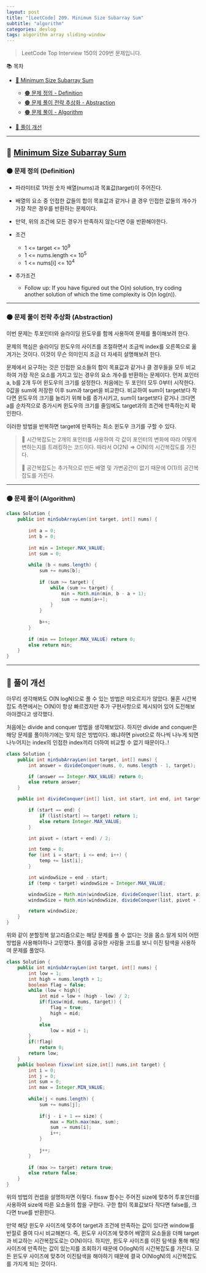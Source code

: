 ```yaml
---
layout: post
title: "[LeetCode] 209. Minimum Size Subarray Sum"
subtitle: "algorithm"
categories: devlog
tags: algorithm array sliding-window
---
```


> LeetCode Top Interview 150의 209번 문제입니다.

<!--more-->

📚 목차
- [🌱 Minimum Size Subarray Sum](#-minimum-size-subarray-sum)
  - [🟤 문제 정의 - Definition](#-문제-요약-definition)
  - [🟤 문제 풀이 전략 추상화 - Abstraction](#-문제-풀이-전략-추상화-abstraction)
  - [🟤 문제 풀이 - Algorithm](#-문제-풀이-algorithm)

- [🌱 풀이 개선](#-풀이-개선)

----

## 🌱 [Minimum Size Subarray Sum](https://leetcode.com/problems/minimum-size-subarray-sum/description/?envType=study-plan-v2&envId=top-interview-150)

### 🟤 문제 정의 (Definition)

- 파라미터로 1차원 숫자 배열(nums)과 목표값(target)이 주어진다.

- 배열의 요소 중 인접한 값들의 합이 목표값과 같거나 클 경우 인접한 값들의 개수가 가장 작은 경우를 반환하는 문제이다.
- 만약, 위의 조건에 모든 경우가 만족하지 않는다면 0을 반환해야한다.


- 조건
  - 1 <= target <= 10<sup>9</sup>
  - 1 <= nums.length <= 10<sup>5</sup>
  - 1 <= nums[i] <= 10<sup>4</sup>


- 추가조건
  - Follow up: If you have figured out the O(n) solution, try coding another solution of which the time complexity is O(n log(n)).

---

### 🟤 문제 풀이 전략 추상화 (Abstraction)

이번 문제는 투포인터와 슬라이딩 윈도우를 함께 사용하여 문제를 풀이해보려 한다.

문제의 핵심은 슬라이딩 윈도우의 사이즈를 조절하면서 조금씩 index를 오른쪽으로 옮겨가는 것이다. 이것이 무슨 의미인지 조금 더 자세히 설명해보려 한다.


문제에서 요구하는 것은 인접한 요소들의 합이 목표값과 같거나 클 경우들을 모두 비교하여 가장 작은 요소를 가지고 있는 경우의 요소 개수를 반환하는 문제이다. 
먼저 포인터 a, b를 2개 두어 윈도우의 크기를 설정한다. 처음에는 두 포인터 모두 0부터 시작한다. 0값을 sum에 저장한 이후 sum과 target을 비교한다. 
비교하여 sum이 target보다 작다면 윈도우의 크기를 늘리기 위해 b를 증가시키고, sum이 target보다 같거나 크다면 a를 순차적으로 증가시켜 윈도우의 크기를 줄임에도 target과의 조건에 만족하는지 확인한다.

이러한 방법을 반복하면 target에 만족하는 최소 윈도우 크기를 구할 수 있다.

> 🥕 시간복잡도는 2개의 포인터를 사용하여 각 값이 포인터의 변화에 따라 어떻게 변하는지를 트래킹하는 코드이다. 따라서 O(2N) => O(N)의 시간복잡도를 가진다.
> 
> 🥕 공간복잡도는 추가적으로 만든 배열 및 가변공간이 없기 때문에 O(1)의 공간복잡도를 가진다.

---

### 🟤 문제 풀이 (Algorithm)

```java
class Solution {
    public int minSubArrayLen(int target, int[] nums) {
		
		int a = 0;
		int b = 0;
		
		int min = Integer.MAX_VALUE;
		int sum = 0;
		
		while (b < nums.length) {
			sum += nums[b];
			
			if (sum >= target) {
				while (sum >= target) {
					min = Math.min(min, b - a + 1);
					sum -= nums[a++];
                }
            }
			
			b++;
        }
		
		if (min == Integer.MAX_VALUE) return 0;
		else return min;
    }
}
```

---

## 🌱 풀이 개선

아무리 생각해봐도 O(N logN)으로 풀 수 있는 방법은 떠오르지가 않았다. 물혼 시간복잡도 측면에서는 O(N)이 항상 빠르겠지만 추가 구현사항으로 제시되어 있어 도전해보아야겠다고 생각했다.

처음에는 divide and conquer 방법을 생각해보았다. 하지만 divide and conquer은 해당 문제를 풀이하기에는 맞지 않은 방법이다. 왜냐하면 pivot으로 하나씩 나누게 되면 나누어지는 index의 
인접한 index끼리 더하여 비교할 수 없기 때문이다..!

```java
class Solution {
    public int minSubArrayLen(int target, int[] nums) {
        int answer = divideConquer(nums, 0, nums.length - 1, target);

        if (answer == Integer.MAX_VALUE) return 0;
		else return answer;
    }

    public int divideConquer(int[] list, int start, int end, int target) {

		if (start == end) {
			if (list[start] >= target) return 1;
			else return Integer.MAX_VALUE;
		}

		int pivot = (start + end) / 2;

		int temp = 0;
		for (int i = start; i <= end; i++) {
			temp += list[i];
		}

		int windowSize = end - start;
		if (temp < target) windowSize = Integer.MAX_VALUE;

		windowSize = Math.min(windowSize, divideConquer(list, start, pivot, target));
		windowSize = Math.min(windowSize, divideConquer(list, pivot + 1, end, target));

		return windowSize;
	}
}
```


위와 같이 분할정복 알고리즘으로는 해당 문제를 풀 수 없다는 것을 몸소 알게 되어 어떤 방법을 사용해야하나 고민했다. 풀이를 공유한 사람들 코드를 보니 이진 탐색을 사용하여 문제를 풀었다.

```java
class Solution {
    public int minSubArrayLen(int target, int[] nums) {
        int low = 1;
        int high = nums.length + 1;
        boolean flag = false;
        while (low < high){
            int mid = low + (high - low) / 2;
            if(fixsw(mid, nums, target)) {
                flag = true;
                high = mid;
            }
            else
                low = mid + 1;
        }
        if(!flag)
            return 0;
        return low;
    }
    public boolean fixsw(int size,int[] nums,int target) {
        int i = 0;
        int j = 0;
        int sum = 0;
        int max = Integer.MIN_VALUE;
		
        while(j < nums.length) {
            sum += nums[j];
			
            if(j - i + 1 == size) {
                max = Math.max(max, sum);
                sum -= nums[i];
                i++;
            }
			
            j++;
        }
		
        if (max >= target) return true;
        else return false;
    }
}
```

위의 방법의 컨셉을 설명하자면 이렇다. fissw 함수는 주어진 size에 맞추어 투포인터를 사용하여 size에 따른 요소들의 합을 구한다. 구한 합이 목표값보다 작다면 false를,
크다면 true를 반환한다.

만약 해당 윈도우 사이즈에 맞추어 target과 조건에 만족하는 값이 있다면 window를 반절로 줄여 다시 비교해본다. 즉, 윈도우 사이즈에 맞추어 배열의 요소들을 더해 target과 비교하는 시간복잡도로는 O(N)이다. 
하지만, 윈도우 사이즈를 이진 탐색을 통해 해당 사이즈에 만족하는 값이 있는지를 조회하기 때문에 O(logN)의 시간복잡도를 가진다. 모든 윈도우 사이즈에 맞추어 이진탐색을 해야하기 때문에 결국 O(NlogN)의 시간복잡도를 
가지게 되는 것이다.

